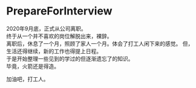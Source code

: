 # PrepareForInterview
2020年9月底，正式从公司离职。           
终于从一个并不喜欢的岗位解脱出来，裸辞。            
离职后，休息了一个月，照顾了家人一个月。体会了打工人闲下来的感觉。
但，生活还得继续，新的工作也得提上日程。        
于是开始整理一些见到的学过的但逐渐遗忘了的知识。        
毕竟，火箭还是得造。          

加油吧，打工人。        
